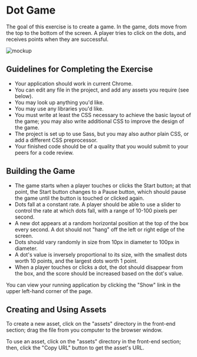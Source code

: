 # Dot Game

The goal of this exercise is to create a game. In the game, dots move from the top to the bottom of the screen. A player tries to click on the dots, and receives points when they are successful.

![mockup](https://cdn.gomix.com/84ca8f35-cd1c-4d74-ad6f-f1f108b5b85a%2Fdot-game-with-banner.png)

## Guidelines for Completing the Exercise

- Your application should work in current Chrome.
- You can edit any file in the project, and add any assets you require (see below).
- You may look up anything you'd like.
- You may use any libraries you'd like.
- You must write at least the CSS necessary to achieve the basic layout of the game; you may also write additional CSS to improve the design of the game.
- The project is set up to use Sass, but you may also author plain CSS, or add a different CSS preprocessor.
- Your finished code should be of a quality that you would submit to your peers for a code review.

## Building the Game

- The game starts when a player touches or clicks the Start button; at that point, the Start button changes to a Pause button, which should pause the game until the button is touched or clicked again.
- Dots fall at a constant rate. A player should be able to use a slider to control the rate at which dots fall, with a range of 10-100 pixels per second.
- A new dot appears at a random horizontal position at the top of the box every second. A dot should not "hang" off the left or right edge of the screen.
- Dots should vary randomly in size from 10px in diameter to 100px in diameter.
- A dot's value is inversely proportional to its size, with the smallest dots worth 10 points, and the largest dots worth 1 point.
- When a player touches or clicks a dot, the dot should disappear from the box, and the score should be increased based on the dot's value.

You can view your running application by clicking the "Show" link in the upper left-hand corner of the page.

## Creating and Using Assets

To create a new asset, click on the "assets" directory in the front-end section; drag the file from you computer to the browser window.

To use an asset, click on the "assets" directory in the front-end section; then, click the "Copy URL" button to get the asset's URL.
